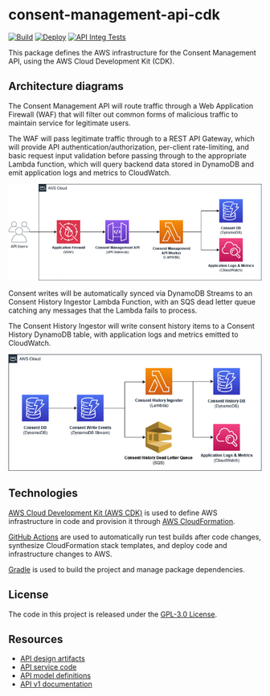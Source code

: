 # consent-management-api-cdk

[![Build](https://github.com/Consent-Management-Platform/consent-management-api-cdk/actions/workflows/test.yml/badge.svg?branch=main)](https://github.com/Consent-Management-Platform/consent-management-api-cdk/actions/workflows/test.yml)
[![Deploy](https://github.com/Consent-Management-Platform/consent-management-api-cdk/actions/workflows/deploy.yml/badge.svg?branch=main)](https://github.com/Consent-Management-Platform/consent-management-api-cdk/actions/workflows/deploy.yml)
[![API Integ Tests](https://github.com/Consent-Management-Platform/consent-management-api-cdk/actions/workflows/integTest.yml/badge.svg)](https://github.com/Consent-Management-Platform/consent-management-api-cdk/actions/workflows/integTest.yml)

This package defines the AWS infrastructure for the Consent Management API, using the AWS Cloud Development Kit (CDK).

## Architecture diagrams

The Consent Management API will route traffic through a Web Application Firewall (WAF) that will filter out common forms of malicious traffic to maintain service for legitimate users.

The WAF will pass legitimate traffic through to a REST API Gateway, which will provide API authentication/authorization, per-client rate-limiting, and basic request input validation before passing through to the appropriate Lambda function, which will query backend data stored in DynamoDB and emit application logs and metrics to CloudWatch.

![Consent Management API design diagram](https://github.com/Consent-Management-Platform/consent-management-design/blob/main/consent-management-api/diagrams/ConsentManagementApiDesignDiagram.png)

Consent writes will be automatically synced via DynamoDB Streams to an Consent History Ingestor Lambda Function, with an SQS dead letter queue catching any messages that the Lambda fails to process.

The Consent History Ingestor will write consent history items to a Consent History DynamoDB table, with application logs and metrics emitted to CloudWatch.

![Consent History Ingestion design diagram](https://github.com/Consent-Management-Platform/consent-management-design/blob/main/consent-management-api/diagrams/ConsentHistoryDesignDiagrams-DynamoDB%20Stream%20Option.drawio.png)

## Technologies
[AWS Cloud Development Kit (AWS CDK)](https://docs.aws.amazon.com/cdk/) is used to define AWS infrastructure in code and provision it through [AWS CloudFormation](https://aws.amazon.com/cloudformation/).

[GitHub Actions](https://docs.github.com/en/actions) are used to automatically run test builds after code changes, synthesize CloudFormation stack templates, and deploy code and infrastructure changes to AWS.

[Gradle](https://docs.gradle.org) is used to build the project and manage package dependencies.

## License
The code in this project is released under the [GPL-3.0 License](LICENSE).

## Resources
* [API design artifacts](https://github.com/Consent-Management-Platform/consent-management-design)
* [API service code](https://github.com/Consent-Management-Platform/consent-management-api)
* [API model definitions](https://github.com/Consent-Management-Platform/consent-management-api-models/)
* [API v1 documentation](https://consent-management-platform.github.io/consent-management-api-models/v1/docs.html)
